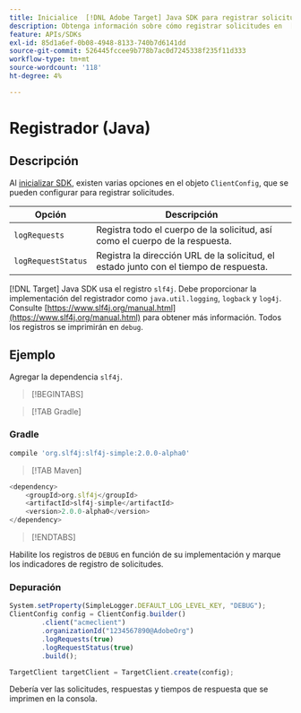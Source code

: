 ```yaml
---
title: Inicialice  [!DNL Adobe Target] Java SDK para registrar solicitudes
description: Obtenga información sobre cómo registrar solicitudes en  [!DNL Adobe Target] Java SDK.
feature: APIs/SDKs
exl-id: 85d1a6ef-0b08-4948-8133-740b7d6141dd
source-git-commit: 526445fccee9b778b7ac0d7245338f235f11d333
workflow-type: tm+mt
source-wordcount: '118'
ht-degree: 4%

---
```


# Registrador (Java)

## Descripción

Al [inicializar SDK](initialize-sdk.md), existen varias opciones en el objeto `ClientConfig`, que se pueden configurar para registrar solicitudes.

| Opción | Descripción |
| --- | --- |
| `logRequests` | Registra todo el cuerpo de la solicitud, así como el cuerpo de la respuesta. |
| `logRequestStatus` | Registra la dirección URL de la solicitud, el estado junto con el tiempo de respuesta. |

[!DNL Target] Java SDK usa el registro `slf4j`. Debe proporcionar la implementación del registrador como `java.util.logging`, `logback` y `log4j`. Consulte [https://www.slf4j.org/manual.html](https://www.slf4j.org/manual.html) para obtener más información. Todos los registros se imprimirán en `debug`.

## Ejemplo

Agregar la dependencia `slf4j`.

>[!BEGINTABS]

>[!TAB Gradle]

### Gradle

```javascript {line-numbers="true"}
compile 'org.slf4j:slf4j-simple:2.0.0-alpha0'
```

>[!TAB Maven]

```javascript {line-numbers="true"}
<dependency>
    <groupId>org.slf4j</groupId>
    <artifactId>slf4j-simple</artifactId>
    <version>2.0.0-alpha0</version>
</dependency>
```

>[!ENDTABS]

Habilite los registros de `DEBUG` en función de su implementación y marque los indicadores de registro de solicitudes.

### Depuración

```javascript {line-numbers="true"}
System.setProperty(SimpleLogger.DEFAULT_LOG_LEVEL_KEY, "DEBUG");
ClientConfig config = ClientConfig.builder()
        .client("acmeclient")
        .organizationId("1234567890@AdobeOrg")
        .logRequests(true)
        .logRequestStatus(true)
        .build();

TargetClient targetClient = TargetClient.create(config);
```

Debería ver las solicitudes, respuestas y tiempos de respuesta que se imprimen en la consola.
